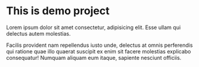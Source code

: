 # This is demo project
  Lorem ipsum dolor sit amet consectetur, adipisicing elit. Esse ullam qui
  delectus autem molestias.
  
  Facilis provident nam repellendus iusto unde,
  delectus at omnis perferendis qui ratione quae illo quaerat suscipit ex
  enim sit facere molestias explicabo consequatur! Numquam aliquam eum
  itaque, sapiente nesciunt officiis.
